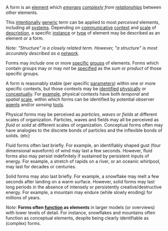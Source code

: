 A form is an [element](https://github.com/gcassel/Modular-Organization-Terminology/blob/master/terms/element.md) which *[emerges](https://github.com/gcassel/Modular-Organization-Terminology/blob/master/terms/emergence.md) [complexly](https://github.com/gcassel/Modular-Organization-Terminology/blob/master/terms/complex.md) from* *[relationships](https://github.com/gcassel/Modular-Organization-Terminology/blob/master/terms/relationship.md)* between *other* elements.   

This [intentionally](https://github.com/gcassel/Modular-Organization-Terminology/blob/master/terms/intention.md) [generic](https://github.com/gcassel/Modular-Organization-Terminology/blob/master/terms/generic.md) term can be applied to most *perceived* elements, including all [systems](https://github.com/gcassel/Modular-Organization-Terminology/blob/master/terms/system.md).  Depending on [communicative](https://github.com/gcassel/Modular-Organization-Terminology/blob/master/terms/communication.md) [context](https://github.com/gcassel/Modular-Organization-Terminology/blob/master/terms/context.md) and [scale](https://github.com/gcassel/Modular-Organization-Terminology/blob/master/terms/scale.md) of [description](https://github.com/gcassel/Modular-Organization-Terminology/blob/master/terms/description.md), a specific [instance](https://github.com/gcassel/Modular-Organization-Terminology/blob/master/terms/instance.md) or [type](https://github.com/gcassel/Modular-Organization-Terminology/blob/master/terms/type.md) of element may be described as an element *or* a form.

*Note: "Structure" is a closely related term.  However, "a structure" is most accurately described as a [network](https://github.com/gcassel/Modular-Organization-Terminology/blob/master/terms/network.md).*

Forms may *include* one or more [specific](https://github.com/gcassel/Modular-Organization-Terminology/blob/master/terms/specific.md) [groups](https://github.com/gcassel/Modular-Organization-Terminology/blob/master/terms/group.md) of elements.  Forms which contain groups may or may *not* be [specified](https://github.com/gcassel/Modular-Organization-Terminology/blob/master/terms/specification.md) as the *sum* or *product* of those specific groups.

A form is reasonably stable (per specific [parameters](https://github.com/gcassel/Modular-Organization-Terminology/blob/master/terms/parameter.md)) within one or more specific contexts, but those contexts may be [identified](https://github.com/gcassel/Modular-Organization-Terminology/blob/master/terms/identify.md) [physically](https://github.com/gcassel/Modular-Organization-Terminology/blob/master/terms/physical.md) or [conceptually](https://github.com/gcassel/Modular-Organization-Terminology/blob/master/terms/concept.md).  For [example](https://github.com/gcassel/Modular-Organization-Terminology/blob/master/terms/example.md), physical contexts have both *temporal* and *spatial* [scale](https://github.com/gcassel/Modular-Organization-Terminology/blob/master/terms/scale.md), within which forms can be identified by potential observer [agents](https://github.com/gcassel/Modular-Organization-Terminology/blob/master/terms/agent.md) and/or *sensing* [tools](https://github.com/gcassel/Modular-Organization-Terminology/blob/master/terms/tool.md).  

Physical forms may be perceived as *particles*, *waves* or *fields* at different scales of organization.  Particles, waves and fields may all be perceived as *fluid* or *solid* at different scales of organization.  Conceptual forms often may have analogies to the discrete bonds of particles and the inflexible bonds of solids.  (etc)

Fluid forms often last briefly.  For example, an identifiably shaped gust (four dimensional waveform) of wind may last a few seconds.  However, fluid forms also may persist indefinitely if sustained by persistent inputs of energy.  For example, a stretch of rapids on a river, or an oceanic whirlpool, may last for decades or centuries.  

Solid forms may also last briefly.  For example, a snowflake may melt a few seconds after landing on a warm surface.  However, solid forms may last long periods in the absence of intensely or persistently creative/destructive energy.  For example, a mountain may endure (while slowly eroding) for millions of years.   

*Note*:  **Forms often [function](https://github.com/gcassel/Modular-Organization-Terminology/blob/master/terms/function.md) as elements** in larger models (or overviews) with lower levels of detail.  For instance, snowflakes and mountains often function as conceptual elements, despite being clearly identifiable as (complex) forms.
